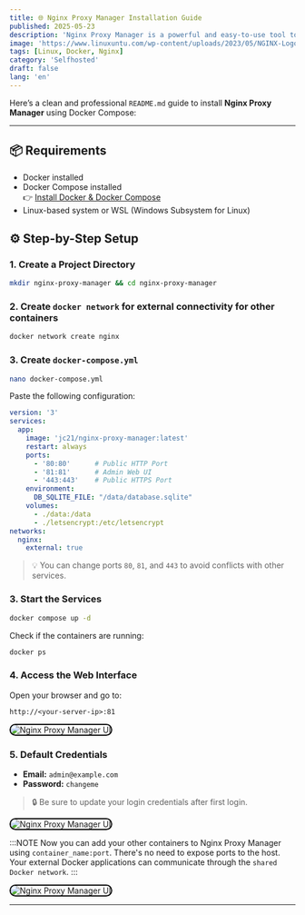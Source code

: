 ```yaml
---
title: 🌐 Nginx Proxy Manager Installation Guide
published: 2025-05-23
description: 'Nginx Proxy Manager is a powerful and easy-to-use tool to manage your Nginx reverse proxy with a simple web-based UI. This guide will walk you through installing it using Docker Compose..'
image: 'https://www.linuxuntu.com/wp-content/uploads/2023/05/NGINX-Logo.jpg'
tags: [Linux, Docker, Nginx]
category: 'Selfhosted'
draft: false 
lang: 'en'
---
```


Here’s a clean and professional `README.md` guide to install **Nginx Proxy Manager** using Docker Compose:

---
## 📦 Requirements

- Docker installed  
- Docker Compose installed  
  👉 [Install Docker & Docker Compose](http://itsnooblk.com/posts/install-docker/)
- Linux-based system or WSL (Windows Subsystem for Linux)  



## ⚙️ Step-by-Step Setup

### 1. Create a Project Directory

```bash
mkdir nginx-proxy-manager && cd nginx-proxy-manager
```

### 2. Create `docker network` for external connectivity for other containers

```bash
docker network create nginx
```

### 3. Create `docker-compose.yml`

```bash
nano docker-compose.yml
```

Paste the following configuration:

```yaml
version: '3'
services:
  app:
    image: 'jc21/nginx-proxy-manager:latest'
    restart: always
    ports:
      - '80:80'      # Public HTTP Port
      - '81:81'      # Admin Web UI
      - '443:443'    # Public HTTPS Port
    environment:
      DB_SQLITE_FILE: "/data/database.sqlite"
    volumes:
      - ./data:/data
      - ./letsencrypt:/etc/letsencrypt
networks:
  nginx:
    external: true
```

> 💡 You can change ports `80`, `81`, and `443` to avoid conflicts with other services.

### 3. Start the Services

```bash
docker compose up -d
```

Check if the containers are running:

```bash
docker ps
```

### 4. Access the Web Interface

Open your browser and go to:

```
http://<your-server-ip>:81
```
<img src="/images/screen2.png" 
     alt="Nginx Proxy Manager UI" 
     style="border-radius: 12px; max-width: 100%; height: auto; border: 2px solid black;" />



### 5. Default Credentials

* **Email:** `admin@example.com`
* **Password:** `changeme`

> 🔒 Be sure to update your login credentials after first login.


<img src="/images/screen1.png" 
     alt="Nginx Proxy Manager UI" 
     style="border-radius: 12px; max-width: 100%; height: auto; border: 2px solid black;" />

:::NOTE
Now you can add your other containers to Nginx Proxy Manager using `container_name:port`. There's no need to expose ports to the host. Your external Docker applications can communicate through the `shared Docker network`.
:::

<img src="/images/screen3.png" 
     alt="Nginx Proxy Manager UI" 
     style="border-radius: 12px; max-width: 100%; height: auto; border: 2px solid black;" />

---